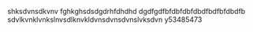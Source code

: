 shksdvnsdkvnv
fghkghsdsdgdrhfdhdhd
dgdfgdfbfdbfdbfdbdfbdfbfdbdfb
sdvlkvnklvnkslnvsdlknvkldvnsdvnsdvnslvksdvn
y53485473